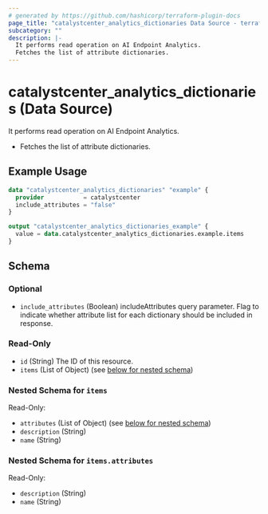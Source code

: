 ```yaml
---
# generated by https://github.com/hashicorp/terraform-plugin-docs
page_title: "catalystcenter_analytics_dictionaries Data Source - terraform-provider-catalystcenter"
subcategory: ""
description: |-
  It performs read operation on AI Endpoint Analytics.
  Fetches the list of attribute dictionaries.
---
```


# catalystcenter_analytics_dictionaries (Data Source)

It performs read operation on AI Endpoint Analytics.

- Fetches the list of attribute dictionaries.

## Example Usage

```terraform
data "catalystcenter_analytics_dictionaries" "example" {
  provider           = catalystcenter
  include_attributes = "false"
}

output "catalystcenter_analytics_dictionaries_example" {
  value = data.catalystcenter_analytics_dictionaries.example.items
}
```

<!-- schema generated by tfplugindocs -->
## Schema

### Optional

- `include_attributes` (Boolean) includeAttributes query parameter. Flag to indicate whether attribute list for each dictionary should be included in response.

### Read-Only

- `id` (String) The ID of this resource.
- `items` (List of Object) (see [below for nested schema](#nestedatt--items))

<a id="nestedatt--items"></a>
### Nested Schema for `items`

Read-Only:

- `attributes` (List of Object) (see [below for nested schema](#nestedobjatt--items--attributes))
- `description` (String)
- `name` (String)

<a id="nestedobjatt--items--attributes"></a>
### Nested Schema for `items.attributes`

Read-Only:

- `description` (String)
- `name` (String)

